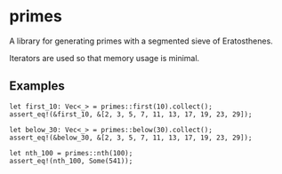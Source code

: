 # primes

A library for generating primes with a segmented sieve of Eratosthenes.

Iterators are used so that memory usage is minimal.

## Examples

```
let first_10: Vec<_> = primes::first(10).collect();
assert_eq!(&first_10, &[2, 3, 5, 7, 11, 13, 17, 19, 23, 29]);

let below_30: Vec<_> = primes::below(30).collect();
assert_eq!(&below_30, &[2, 3, 5, 7, 11, 13, 17, 19, 23, 29]);

let nth_100 = primes::nth(100);
assert_eq!(nth_100, Some(541));
```
